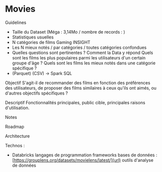 # Movies


Guidelines
- Taille du Dataset (Méga : 3,14Mo / nombre de records : )
- Statistiques usuelles
- N catégories de films
                           Gaming INSIGHT
- Les N mieux notés / par catégories / toutes catégories confondues
- Quelles questions sont pertinentes ? Comment la Data y répond
Quels sont les films les plus populaires parmi les utilisateurs d'un certain groupe d'âge ?
Quels sont les films les mieux notés dans une catégorie spécifique ? 
- (Parquet) (CSV) -> Spark SQL

Objectif
S'agit-il de recommander des films en fonction des préférences des utilisateurs, de proposer des films similaires à ceux qu'ils ont aimés, ou d'autres objectifs spécifiques ? 

Descriptif
Fonctionnalités principales, public cible, principales raisons d'utilisation.

Notes

Roadmap

Architecture

Technos :
- Databricks
langages de programmation
frameworks
bases de données : [https://grouplens.org/datasets/movielens/latest/](url)
outils d'analyse de données
